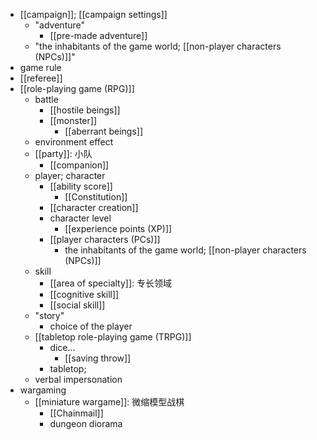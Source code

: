 - [[campaign]]; [[campaign settings]]
    - "adventure"
        - [[pre-made adventure]]
    - "the inhabitants of the game world; [[non-player characters (NPCs)]]"
- game rule
- [[referee]]
- [[role-playing game (RPG)]]
    - battle
        - [[hostile beings]]
        - [[monster]]
            - [[aberrant beings]]
    - environment effect
    - [[party]]: 小队
        - [[companion]]
    - player; character
        - [[ability score]]
            - [[Constitution]]
        - [[character creation]]
        - character level
            - [[experience points (XP)]]
        - [[player characters (PCs)]]
            - the inhabitants of the game world; [[non-player characters (NPCs)]]
    - skill
        - [[area of specialty]]: 专长领域
        - [[cognitive skill]]
        - [[social skill]]
    - "story"
        - choice of the player
    - [[tabletop role-playing game (TRPG)]]
        - dice...
            - [[saving throw]]
        - tabletop;
    - verbal impersonation
- wargaming
    - [[miniature wargame]]: 微缩模型战棋
        - [[Chainmail]]
        - dungeon diorama
